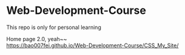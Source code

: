 # Web-Development-Course

This repo is only for personal learning

Home page 2.0, yeah~~  
<https://bao007fei.github.io/Web-Development-Course/CSS_My_Site/>
